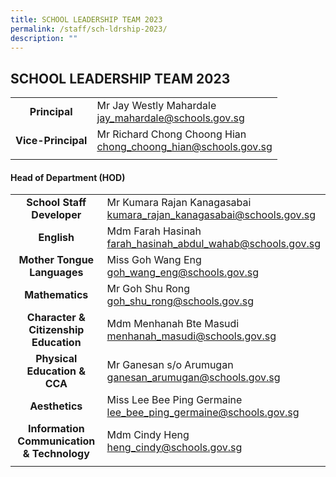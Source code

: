 ```yaml
---
title: SCHOOL LEADERSHIP TEAM 2023
permalink: /staff/sch-ldrship-2023/
description: ""
---
```

## SCHOOL LEADERSHIP TEAM 2023

|   |   |
|:-:|---|
| **Principal**  | Mr Jay Westly Mahardale <br> [jay\_mahardale@schools.gov.sg](mailto:jay_mahardale@schools.gov.sg)  |
| **Vice-Principal**  | Mr Richard Chong Choong Hian <br> [chong\_choong\_hian@schools.gov.sg](mailto:chong_choong_hian@schools.gov.sg)  |
|   |   |

#### Head of Department (HOD)

|   |   |
|:-:|---|
| **School Staff Developer**  | Mr Kumara Rajan Kanagasabai<br>[kumara\_rajan\_kanagasabai@schools.gov.sg](mailto:kumara_rajan_kanagasabai@schools.gov.sg)  |
| **English**  | Mdm Farah Hasinah<br>[farah\_hasinah\_abdul\_wahab@schools.gov.sg](mailto:farah_hasinah_abdul_wahab@schools.gov.sg)  |
| **Mother Tongue Languages**  | Miss Goh Wang Eng<br>[goh\_wang\_eng@schools.gov.sg](mailto:goh_wang_eng@schools.gov.sg)  |
| **Mathematics**  | Mr Goh Shu Rong<br>[goh\_shu\_rong@schools.gov.sg](mailto:goh_shu_rong@schools.gov.sg)  |
| **Character & Citizenship Education** | Mdm Menhanah Bte Masudi<br>[menhanah\_masudi@schools.gov.sg](mailto:menhanah_masudi@schools.gov.sg)  |
| **Physical Education & CCA**  | Mr Ganesan s/o Arumugan<br>[ganesan\_arumugan@schools.gov.sg](mailto:ganesan_arumugan@schools.gov.sg)  |
| **Aesthetics**  | Miss Lee Bee Ping Germaine<br>[lee\_bee\_ping\_germaine@schools.gov.sg](mailto:lee_bee_ping_germaine@schools.gov.sg)  |
| **Information Communication & Technology**  | Mdm Cindy Heng<br>[heng\_cindy@schools.gov.sg](mailto:heng_cindy@schools.gov.sg)  |
|   |   |

